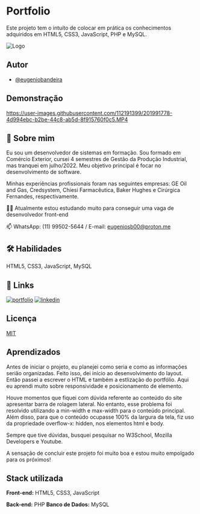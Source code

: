 # Portfolio

Este projeto tem o intuíto de colocar em prática os conhecimentos adquiridos em HTML5, CSS3, JavaScript, PHP e MySQL.

![Logo](https://user-images.githubusercontent.com/112191399/194971618-bd9a2ea2-5eff-4be0-b6de-972c44723585.png)


## Autor

- [@eugeniobandeira](https://github.com/eugeniobandeira)


## Demonstração

https://user-images.githubusercontent.com/112191399/201991778-4d994ebc-b2be-44c8-ab5d-8f915760f0c5.MP4

## 🚀 Sobre mim
Eu sou um desenvolvedor de sistemas em formação. Sou formado em Comércio Exterior, cursei 4 semestres de Gestão da Produção Industrial, mas tranquei em julho/2022. Meu objetivo principal é focar no desenvolvimento de software.

Minhas experiências profissionais foram nas seguintes empresas: GE Oil and Gas, Credsystem, Chiesi Farmacêutica, Baker Hughes e Cirúrgica Fernandes, respectivamente.

👩‍💻 Atualmente estou estudando muito para conseguir uma vaga de desenvolvedor front-end


📫 WhatsApp: (11) 99502-5644 / E-mail: eugeniosb00@proton.me


## 🛠 Habilidades
HTML5, CSS3, JavaScript, MySQL


## 🔗 Links
[![portfolio](https://img.shields.io/badge/Projeto-000?style=for-the-badge&logo=ko-fi&logoColor=white)](https://eugeniobandeira.github.io/portfolio/)
[![linkedin](https://img.shields.io/badge/linkedin-0A66C2?style=for-the-badge&logo=linkedin&logoColor=white)](https://www.linkedin.com/in/eugeniosb/)



## Licença

[MIT](https://choosealicense.com/licenses/mit/)


## Aprendizados

Antes de iniciar o projeto, eu planejei como seria e como as informações serião organizadas. Feito isso, dei início ao desenvolvimento do layout.
Então passei a escrever o HTML e também a estlização do portfólio. Aqui eu aprendi muito sobre responsividade e posicionamento de elemento.

Houve momentos que fiquei com dúvida referente ao conteúdo do site apresentar barra de rolagem lateral. No entanto, esse problema foi resolvido utilizando a min-width e max-width para o conteúdo principal. Além disso, para que o conteúdo ocupasse 100% da largura da tela, fiz uso da propriedade overflow-x: hidden, nos elementos html e body.


Sempre que tive dúvidas, busquei pesquisar no W3School, Mozilla Developers e Youtube.

A sensação de concluir este projeto foi muito boa e estou muito empolgado para os próximos!

## Stack utilizada

**Front-end:** HTML5, CSS3, JavaScript

**Back-end:** PHP
**Banco de Dados:** MySQL

